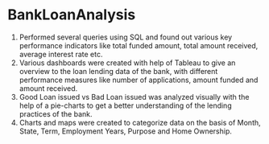 # BankLoanAnalysis
1.	Performed several queries using SQL and found out various key performance indicators like total funded amount, total amount received, average interest rate etc.
2.	Various dashboards were created with help of Tableau to give an overview to the loan lending data of the bank, with different performance measures like number of applications, amount funded and amount received.
3.	Good Loan issued vs Bad Loan issued was analyzed visually with the help of a pie-charts to get a better understanding of the lending practices of the bank.
4.	Charts and maps were created to categorize data on the basis of Month, State, Term, Employment Years, Purpose and Home Ownership.

